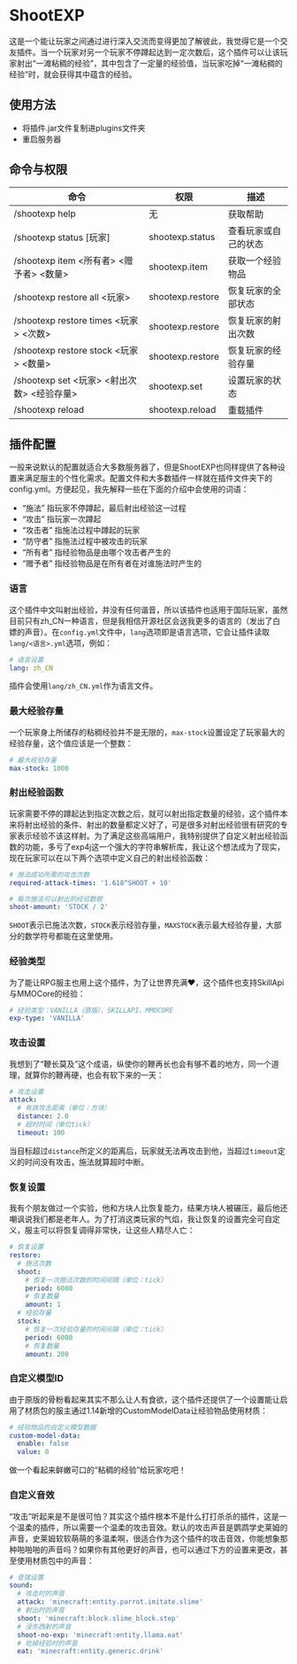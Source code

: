 # ShootEXP
这是一个能让玩家之间通过进行深入交流而变得更加了解彼此，我觉得它是一个交友插件。当一个玩家对另一个玩家不停蹲起达到一定次数后，这个插件可以让该玩家射出“一滩粘稠的经验”，其中包含了一定量的经验值，当玩家吃掉“一滩粘稠的经验”时，就会获得其中蕴含的经验。

## 使用方法
- 将插件.jar文件复制进plugins文件夹
- 重启服务器

## 命令与权限
| 命令                                    | 权限              | 描述              |
| -------------------------------------- | ---------------- | ----------------- |
| /shootexp help                         | 无                | 获取帮助           |
| /shootexp status \[玩家\]               | shootexp.status  | 查看玩家或自己的状态 |
| /shootexp item <所有者> <赠予者> <数量>   | shootexp.item    | 获取一个经验物品     |
| /shootexp restore all <玩家>            | shootexp.restore | 恢复玩家的全部状态   |
| /shootexp restore times <玩家> <次数>    | shootexp.restore | 恢复玩家的射出次数   |
| /shootexp restore stock <玩家> <数量>    | shootexp.restore | 恢复玩家的经验存量   |
| /shootexp set <玩家> <射出次数> <经验存量> | shootexp.set     | 设置玩家的状态      |
| /shootexp reload                       | shootexp.reload  | 重载插件           |

## 插件配置
一般来说默认的配置就适合大多数服务器了，但是ShootEXP也同样提供了各种设置来满足服主的个性化需求。配置文件和大多数插件一样就在插件文件夹下的config.yml。方便起见，我先解释一些在下面的介绍中会使用的词语：
- “施法” 指玩家不停蹲起，最后射出经验这一过程
- “攻击” 指玩家一次蹲起
- “攻击者” 指施法过程中蹲起的玩家
- “防守者” 指施法过程中被攻击的玩家
- “所有者” 指经验物品是由哪个攻击者产生的
- “赠予者” 指经验物品是在所有者在对谁施法时产生的

### 语言
这个插件中文叫射出经验，并没有任何谐音，所以该插件也适用于国际玩家，虽然目前只有zh_CN一种语言，但是我相信开源社区会送我更多的语言的（发出了白嫖的声音）。在`config.yml`文件中，`lang`选项即是语言选项，它会让插件读取`lang/<语言>.yml`选项，例如：
```yaml
# 语言设置
lang: zh_CN
```
插件会使用`lang/zh_CN.yml`作为语言文件。

### 最大经验存量
一个玩家身上所储存的粘稠经验并不是无限的，`max-stock`设置设定了玩家最大的经验存量，这个值应该是一个整数：
```yaml
# 最大经验存量
max-stock: 1000
```

### 射出经验函数
玩家需要不停的蹲起达到指定次数之后，就可以射出指定数量的经验，这个插件本来将射出经验的条件、射出的数量都定义好了，可是很多对射出经验很有研究的专家表示经验不该这样射。为了满足这些高端用户，我特别提供了自定义射出经验函数的功能，多亏了exp4j这一个强大的字符串解析库，我让这个想法成为了现实，现在玩家可以在以下两个选项中定义自己的射出经验函数：
```yaml
# 施法成功所需的攻击次数
required-attack-times: '1.618^SHOOT + 10'

# 每次施法可以射出的经验数额
shoot-amount: 'STOCK / 2'
```
`SHOOT`表示已施法次数，`STOCK`表示经验存量，`MAXSTOCK`表示最大经验存量，大部分的数学符号都能在这里使用。

### 经验类型
为了能让RPG服主也用上这个插件，为了让世界充满❤，这个插件也支持SkillApi与MMOCore的经验：
```yaml
# 经验类型：VANILLA（原版）、SKILLAPI、MMOCORE
exp-type: 'VANILLA'
```

### 攻击设置
我想到了“鞭长莫及”这个成语，纵使你的鞭再长也会有够不着的地方，同一个道理，就算你的鞭再硬，也会有软下来的一天：
```yaml
# 攻击设置
attack:
  # 有效攻击距离（单位：方块）
  distance: 2.0
  # 超时时间（单位tick）
  timeout: 100
```
当目标超过`distance`所定义的距离后，玩家就无法再攻击到他，当超过`timeout`定义的时间没有攻击，施法就算超时中断。

### 恢复设置
我有个朋友做过一个实验，他和方块人比恢复能力，结果方块人被碾压，最后他还嘲讽说我们都是老年人。为了打消这类玩家的气焰，我让恢复的设置完全可自定义，服主可以将恢复调得非常快，让这些人精尽人亡：
```yaml
# 恢复设置
restore:
  # 施法次数
  shoot:
    # 恢复一次施法次数的时间间隔（单位：tick）
    period: 6000
    # 恢复数量
    amount: 1
  # 经验存量
  stock:
    # 恢复一次经验存量的时间间隔（单位：tick）
    period: 6000
    # 恢复数量
    amount: 200
```
### 自定义模型ID
由于原版的骨粉看起来其实不那么让人有食欲，这个插件还提供了一个设置能让启用了材质包的服主通过1.14新增的CustomModelData让经验物品使用材质：
```yaml
# 经验物品的自定义模型数据
custom-model-data:
  enable: false
  value: 0
```
做一个看起来鲜嫩可口的“粘稠的经验”给玩家吃吧！

### 自定义音效
“攻击”听起来是不是很可怕？其实这个插件根本不是什么打打杀杀的插件，这是一个温柔的插件，所以需要一个温柔的攻击音效。默认的攻击声音是鹦鹉学史莱姆的声音，史莱姆软软萌萌的多温柔啊，很适合作为这个插件的攻击音效，你能想象那种啪啪啪的声音吗？如果你有其他更好的声音，也可以通过下方的设置来更改，甚至使用材质包中的声音：
```yaml
# 音效设置
sound:
  # 攻击时的声音
  attack: 'minecraft:entity.parrot.imitate.slime'
  # 射出时的声音
  shoot: 'minecraft:block.slime_block.step'
  # 没东西射的声音
  shoot-no-exp: 'minecraft:entity.llama.eat'
  # 吃掉经验时的声音
  eat: 'minecraft:entity.generic.drink'
```